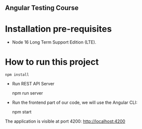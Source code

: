 
## Angular Testing Course

# Installation pre-requisites

- Node 16 Long Term Support Edition (LTE).

# How to run this project

    npm install 

- Run REST API Server

    npm run server

- Run the frontend part of our code, we will use the Angular CLI:

    npm start 

The application is visible at port 4200: [http://localhost:4200](http://localhost:4200)
